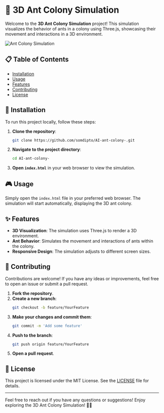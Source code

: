 # 🐜 3D Ant Colony Simulation

Welcome to the **3D Ant Colony Simulation** project! This simulation visualizes the behavior of ants in a colony using Three.js, showcasing their movement and interactions in a 3D environment.

![Ant Colony Simulation](path/to/your/screenshot.png)

## 📋 Table of Contents

- [Installation](#installation)
- [Usage](#usage)
- [Features](#features)
- [Contributing](#contributing)
- [License](#license)

## 🚀 Installation

To run this project locally, follow these steps:

1. **Clone the repository**:
    ```sh
    git clone https://github.com/somdipto/AI-ant-colony-.git
    ```

2. **Navigate to the project directory**:
    ```sh
    cd AI-ant-colony-
    ```

3. **Open `index.html`** in your web browser to view the simulation.

## 🎮 Usage

Simply open the `index.html` file in your preferred web browser. The simulation will start automatically, displaying the 3D ant colony.

## ✨ Features

- **3D Visualization**: The simulation uses Three.js to render a 3D environment.
- **Ant Behavior**: Simulates the movement and interactions of ants within the colony.
- **Responsive Design**: The simulation adjusts to different screen sizes.

## 🤝 Contributing

Contributions are welcome! If you have any ideas or improvements, feel free to open an issue or submit a pull request.

1. **Fork the repository**.
2. **Create a new branch**:
    ```sh
    git checkout -b feature/YourFeature
    ```
3. **Make your changes and commit them**:
    ```sh
    git commit -m 'Add some feature'
    ```
4. **Push to the branch**:
    ```sh
    git push origin feature/YourFeature
    ```
5. **Open a pull request**.

## 📄 License

This project is licensed under the MIT License. See the [LICENSE](LICENSE) file for details.

---

Feel free to reach out if you have any questions or suggestions! Enjoy exploring the 3D Ant Colony Simulation! 🐜✨
